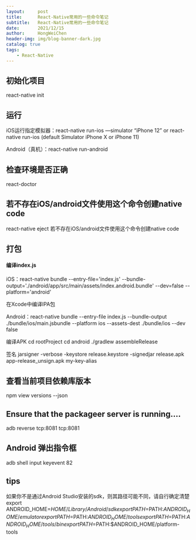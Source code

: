 ```yaml
---
layout:     post
title:      React-Native常用的一些命令笔记
subtitle:   React-Native常用的一些命令笔记
date:       2021/12/15
author:     HongWeiChen
header-img: img/blog-banner-dark.jpg
catalog: true
tags:
    - React-Native
---
```


## 初始化项目
react-native init

## 运行

iOS运行指定模拟器：react-native run-ios —simulator “iPhone 12”
  or react-native run-ios (default Simulator iPhone X or iPhone 11)

Android（真机）：react-native run-android

## 检查环境是否正确
react-doctor

## 若不存在iOS/android文件使用这个命令创建native code

react-native eject 若不存在iOS/android文件使用这个命令创建native code

## 打包

#### 编译index.js

iOS：react-native bundle --entry-file='index.js' --bundle-output='./android/app/src/main/assets/index.android.bundle' --dev=false --platform='android'

在Xcode中编译IPA包

Android：react-native bundle --entry-file index.js --bundle-output ./bundle/ios/main.jsbundle --platform ios --assets-dest ./bundle/ios --dev false

编译APK
cd rootProject
cd android
./gradlew assembleRelease

签名
jarsigner -verbose -keystore release.keystore -signedjar release.apk app-release_unsign.apk my-key-alias

## 查看当前项目依赖库版本

npm view <packagename> versions --json

## Ensure that the packageer server is running....

adb reverse tcp:8081 tcp:8081

## Android 弹出指令框

adb shell input keyevent 82

## tips

如果你不是通过Android Studio安装的sdk，则其路径可能不同，请自行确定清楚
export ANDROID_HOME=$HOME/Library/Android/sdk
export PATH=$PATH:$ANDROID_HOME/emulator
export PATH=$PATH:$ANDROID_HOME/tools
export PATH=$PATH:$ANDROID_HOME/tools/bin
export PATH=$PATH:$ANDROID_HOME/platform-tools
